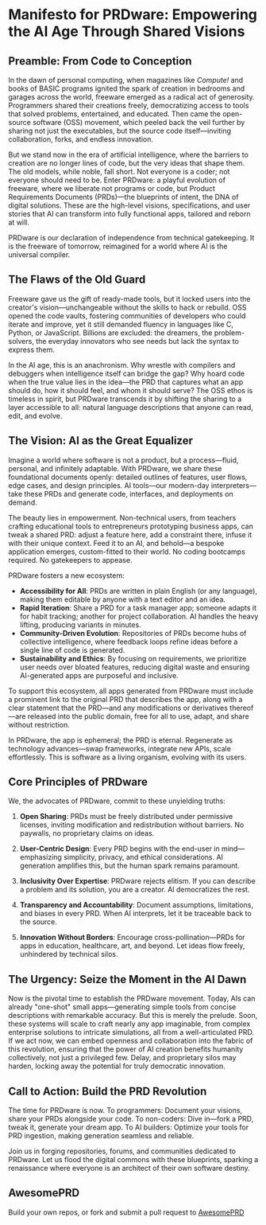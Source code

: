# Manifesto for PRDware: Empowering the AI Age Through Shared Visions

## Preamble: From Code to Conception

In the dawn of personal computing, when magazines like *Compute!* and books of BASIC programs ignited the spark of creation in bedrooms and garages across the world, freeware emerged as a radical act of generosity. Programmers shared their creations freely, democratizing access to tools that solved problems, entertained, and educated. Then came the open-source software (OSS) movement, which peeled back the veil further by sharing not just the executables, but the source code itself—inviting collaboration, forks, and endless innovation.

But we stand now in the era of artificial intelligence, where the barriers to creation are no longer lines of code, but the very ideas that shape them. The old models, while noble, fall short. Not everyone is a coder; not everyone should need to be. Enter PRDware: a playful evolution of freeware, where we liberate not programs or code, but Product Requirements Documents (PRDs)—the blueprints of intent, the DNA of digital solutions. These are the high-level visions, specifications, and user stories that AI can transform into fully functional apps, tailored and reborn at will.

PRDware is our declaration of independence from technical gatekeeping. It is the freeware of tomorrow, reimagined for a world where AI is the universal compiler.

## The Flaws of the Old Guard

Freeware gave us the gift of ready-made tools, but it locked users into the creator's vision—unchangeable without the skills to hack or rebuild. OSS opened the code vaults, fostering communities of developers who could iterate and improve, yet it still demanded fluency in languages like C, Python, or JavaScript. Billions are excluded: the dreamers, the problem-solvers, the everyday innovators who see needs but lack the syntax to express them.

In the AI age, this is an anachronism. Why wrestle with compilers and debuggers when intelligence itself can bridge the gap? Why hoard code when the true value lies in the idea—the PRD that captures what an app should do, how it should feel, and whom it should serve? The OSS ethos is timeless in spirit, but PRDware transcends it by shifting the sharing to a layer accessible to all: natural language descriptions that anyone can read, edit, and evolve.

## The Vision: AI as the Great Equalizer

Imagine a world where software is not a product, but a process—fluid, personal, and infinitely adaptable. With PRDware, we share these foundational documents openly: detailed outlines of features, user flows, edge cases, and design principles. AI tools—our modern-day interpreters—take these PRDs and generate code, interfaces, and deployments on demand.

The beauty lies in empowerment. Non-technical users, from teachers crafting educational tools to entrepreneurs prototyping business apps, can tweak a shared PRD: adjust a feature here, add a constraint there, infuse it with their unique context. Feed it to an AI, and behold—a bespoke application emerges, custom-fitted to their world. No coding bootcamps required. No gatekeepers to appease.

PRDware fosters a new ecosystem:
- **Accessibility for All**: PRDs are written in plain English (or any language), making them editable by anyone with a text editor and an idea.
- **Rapid Iteration**: Share a PRD for a task manager app; someone adapts it for habit tracking; another for project collaboration. AI handles the heavy lifting, producing variants in minutes.
- **Community-Driven Evolution**: Repositories of PRDs become hubs of collective intelligence, where feedback loops refine ideas before a single line of code is generated.
- **Sustainability and Ethics**: By focusing on requirements, we prioritize user needs over bloated features, reducing digital waste and ensuring AI-generated apps are purposeful and inclusive.

To support this ecosystem, all apps generated from PRDware must include a prominent link to the original PRD that describes the app, along with a clear statement that the PRD—and any modifications or derivatives thereof—are released into the public domain, free for all to use, adapt, and share without restriction.

In PRDware, the app is ephemeral; the PRD is eternal. Regenerate as technology advances—swap frameworks, integrate new APIs, scale effortlessly. This is software as a living organism, evolving with its users.

## Core Principles of PRDware

We, the advocates of PRDware, commit to these unyielding truths:

1. **Open Sharing**: PRDs must be freely distributed under permissive licenses, inviting modification and redistribution without barriers. No paywalls, no proprietary claims on ideas.

2. **User-Centric Design**: Every PRD begins with the end-user in mind—emphasizing simplicity, privacy, and ethical considerations. AI generation amplifies this, but the human spark remains paramount.

3. **Inclusivity Over Expertise**: PRDware rejects elitism. If you can describe a problem and its solution, you are a creator. AI democratizes the rest.

4. **Transparency and Accountability**: Document assumptions, limitations, and biases in every PRD. When AI interprets, let it be traceable back to the source.

5. **Innovation Without Borders**: Encourage cross-pollination—PRDs for apps in education, healthcare, art, and beyond. Let ideas flow freely, unhindered by technical silos.

## The Urgency: Seize the Moment in the AI Dawn

Now is the pivotal time to establish the PRDware movement. Today, AIs can already "one-shot" small apps—generating simple tools from concise descriptions with remarkable accuracy. But this is merely the prelude. Soon, these systems will scale to craft nearly any app imaginable, from complex enterprise solutions to intricate simulations, all from a well-articulated PRD. If we act now, we can embed openness and collaboration into the fabric of this revolution, ensuring that the power of AI creation benefits humanity collectively, not just a privileged few. Delay, and proprietary silos may harden, locking away the potential for truly democratic innovation.

## Call to Action: Build the PRD Revolution

The time for PRDware is now. To programmers: Document your visions, share your PRDs alongside your code. To non-coders: Dive in—fork a PRD, tweak it, generate your dream app. To AI builders: Optimize your tools for PRD ingestion, making generation seamless and reliable.

Join us in forging repositories, forums, and communities dedicated to PRDware. Let us flood the digital commons with these blueprints, sparking a renaissance where everyone is an architect of their own software destiny.

## AwesomePRD

Build your own repos, or fork and submit a pull request to [AwesomePRD](https://prdware.github.io) 

